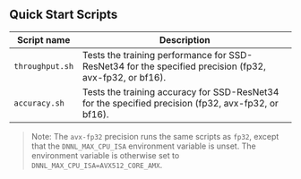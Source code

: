 <!--- 40. Quick Start Scripts -->
## Quick Start Scripts

| Script name | Description |
|-------------|-------------|
| `throughput.sh` | Tests the training performance for SSD-ResNet34 for the specified precision (fp32, avx-fp32, or bf16). |
| `accuracy.sh` | Tests the training accuracy for SSD-ResNet34 for the specified precision (fp32, avx-fp32, or bf16). |

> Note: The `avx-fp32` precision runs the same scripts as `fp32`, except that the
> `DNNL_MAX_CPU_ISA` environment variable is unset. The environment variable is
> otherwise set to `DNNL_MAX_CPU_ISA=AVX512_CORE_AMX`.

